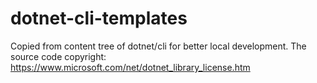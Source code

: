 # dotnet-cli-templates
Copied from content tree of dotnet/cli for better local development. The source code copyright: https://www.microsoft.com/net/dotnet_library_license.htm
